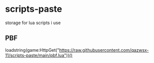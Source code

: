 # scripts-paste
storage for lua scripts i use

## PBF
loadstring(game:HttpGet("https://raw.githubusercontent.com/qazwsx-11/scripts-paste/main/pbf.lua"))()
